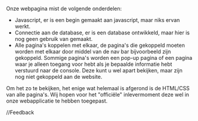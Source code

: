 Onze webpagina mist de volgende onderdelen:

* Javascript, er is een begin gemaakt aan javascript, maar niks ervan werkt.
* Connectie aan de database, er is een database ontwikkeld, maar hier is nog geen gebruik van gemaakt.
* Alle pagina's koppelen met elkaar, de pagina's die gekoppeld moeten worden met elkaar door middel
van de nav bar bijvoorbeeld zijn gekoppeld. Sommige pagina's worden een pop-up pagina of een pagina 
waar je alleen toegang voor hebt als je bepaalde informatie hebt verstuurd naar de console. Deze kunt u 
wel apart bekijken, maar zijn nog niet gekoppeld aan de website.

Om het zo te bekijken, het enige wat helemaal is afgerond is de HTML/CSS van alle pagina's. Wij hopen
voor het "officiële" inlevermoment deze wel in onze webapplicatie te hebben toegepast.


//Feedback
